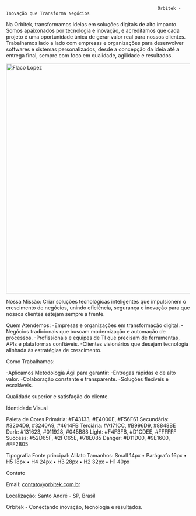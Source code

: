                                                               Orbitek - Inovação que Transforma Negócios

Na Orbitek, transformamos ideias em soluções digitais de alto impacto. Somos apaixonados por tecnologia e inovação, e acreditamos que cada projeto é uma oportunidade única de gerar valor real para nossos clientes.
Trabalhamos lado a lado com empresas e organizações para desenvolver softwares e sistemas personalizados, desde a concepção da ideia até a entrega final, sempre com foco em qualidade, agilidade e resultados.

<img width="628" height="628" alt="Flaco Lopez" src="https://github.com/user-attachments/assets/9d5386aa-8af9-4af5-a4bb-4d92e3874f71" />

Nossa Missão:
Criar soluções tecnológicas inteligentes que impulsionem o crescimento de negócios, unindo eficiência, segurança e inovação para que nossos clientes estejam sempre à frente.

Quem Atendemos:
-Empresas e organizações em transformação digital.
-Negócios tradicionais que buscam modernização e automação de processos.
-Profissionais e equipes de TI que precisam de ferramentas, APIs e plataformas confiáveis.
-Clientes visionários que desejam tecnologia alinhada às estratégias de crescimento.

Como Trabalhamos:

-Aplicamos Metodologia Ágil para garantir:
-Entregas rápidas e de alto valor.
-Colaboração constante e transparente.
-Soluções flexíveis e escaláveis.

Qualidade superior e satisfação do cliente.


Identidade Visual

Paleta de Cores
Primária: #F43133, #E4000E, #F56F61
Secundária: #3204D9, #3240A9, #4614FB
Terciária: #A171CC, #B996D9, #8848BE
Dark: #131623, #011928, #045B88
Light: #F4F3FB, #D1CDEE, #FFFFFF
Success: #52D65F, #2FC65E, #78E085
Danger: #D11D00, #9E1600, #FF2B05

Tipografia
Fonte principal: Alilato
Tamanhos: Small 14px • Parágrafo 16px • H5 18px • H4 24px • H3 28px • H2 32px • H1 40px

Contato

Email: contato@orbitek.com.br

Localização: Santo André - SP, Brasil

Orbitek - Conectando inovação, tecnologia e resultados.

